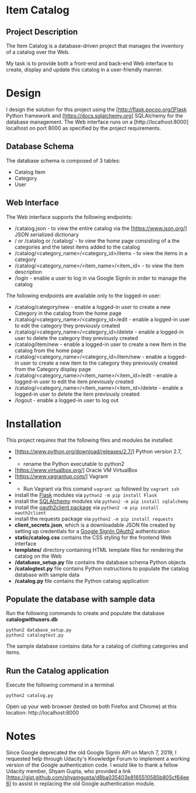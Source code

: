 # Item Catalog
## Project Description

The Item Catalog is a database-driven project that manages the inventory of a catalog over the Web.  

My task is to provide both a front-end and back-end Web interface to create, display and update this catalog in a user-friendly manner. 


# Design

I design the solution for this project using the [http://flask.pocoo.org/]Flask Python framework and [https://docs.sqlalchemy.org] SQLAlchemy for the database management. The Web interface runs on a [http://localhost:8000] localhost on port 8000 as specified by the project requirements.

## Database Schema
The database schema is composed of 3 tables:

 - Catalog Item
 - Category
 - User 

## Web Interface
The Web interface supports the following endpoints:

 - /catalog.json - to view the entire catalog via the [https://www.json.org/] JSON serialized dictionary
 - / or /catalog or /catalog/ - to view the home page consisting of a the categories and the latest items added to the catalog
 - /catalog/<category_name>/<category_id>/items - to view the items in a category
 - /catalog/<category_name>/<item_name>/<item_id> - to view the item description
 - /login - enable a user to log in via Google SignIn in order to manage the catalog

The following endpoints are available only to the logged-in user:
 - /catalog/category/new - enable a logged-in user to create a new Category in the catalog from the home page
 - /catalog/<category_name>/<category_id>/edit - enable a logged-in user to edit the category they previously created
 - /catalog/<category_name>/<category_id>/delete - enable a logged-in user to delete the category they previously created
 - /catalog/item/new - enable a logged-in user to create a new Item in the catalog from the home page
 - /catalog/<category_name>/<category_id>/item/new - enable a logged-in user to create a new item to the category they previously created from the Category display page
 - /catalog/<category_name>/<item_name>/<item_id>/edit - enable a logged-in user to edit the item previously created
 - /catalog/<category_name>/<item_name>/<item_id>/delete - enable a logged-in user to delete the item previously created
 - /logout - enable a logged-in user to log out

# Installation

This project requires that the following files and modules be installed:

 - [https://www.python.org/download/releases/2.7/] Python version 2.7, 
 - + rename the Python executable to python2
 - [https://www.virtualbox.org/] Oracle VM VirtualBox
 - [https://www.vagrantup.com/] Vagrant
 - + Run Vagrant via this comand `vagrant up` followed by `vagrant ssh`
 - install the [Flask](http://flask.pocoo.org/) modules via `python2 -m pip install Flask`
 - install the [SQLAlchemy](https://docs.sqlalchemy.org) modules via `python2 -m pip install sqlalchemy`
 - install the [oauth2client package](https://pypi.org/project/oauth2client/) via `python2 -m pip install oauth2client`
 - install the requests package via `python2 -m pip install requests`
 - **client_secrets.json**, which is a downloadable JSON file created by setting up credentials for a  [Google SignIn OAuth2](%5Bhttps://console.developers.google.com/apis/credentials/oauthclient%5D) authentication
 - **static/catalog.css** contains the CSS styling for the frontend Web interface 
 - **templates/** directory containing HTML template files for rendering the catalog on the Web
 - **/database_setup.py** file contains the database schema Python objects
 - **/catalogtest.py** file contains Python instructions to populate the catalog database with sample data
 - **/catalog.py** file contains the Python catalog application

## Populate the database with sample data
Run the following commands to create and populate the database **catalogwithusers.db**

    python2 database_setup.py
    python2 catalogtest.py

The sample database contains data for a catalog of clothing categories and items.

## Run the Catalog application
Execute the following command in a terminal

    python2 catalog.py

Open up your web browser (tested on both Firefox and Chrome) at this location: http://localhost:8000

# Notes
Since Google deprecated the old Google Signin API on March 7, 2019, I requested help through Udacity's Knowledge Forum to implement a working version of the Google authentication code.  I would like to thank a fellow Udacity member, Shyam Gupta, who provided a link [https://gist.github.com/shyamgupta/d8ba035403e8165510585b805cf64ee6] to assist in replacing the old Google authentication module.  
